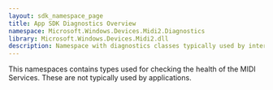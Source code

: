 ```yaml
---
layout: sdk_namespace_page
title: App SDK Diagnostics Overview
namespace: Microsoft.Windows.Devices.Midi2.Diagnostics
library: Microsoft.Windows.Devices.Midi2.dll
description: Namespace with diagnostics classes typically used by internal tools
---
```


This namespaces contains types used for checking the health of the MIDI Services. These are not typically used by applications.